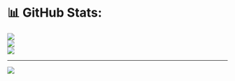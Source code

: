 # 📊 GitHub Stats:
![](https://github-readme-stats.vercel.app/api?username=mohamed12344556&theme=dark&hide_border=false&include_all_commits=false&count_private=false)<br/>
![](https://nirzak-streak-stats.vercel.app/?user=mohamed12344556&theme=dark&hide_border=false)<br/>
![](https://github-readme-stats.vercel.app/api/top-langs/?username=mohamed12344556&theme=dark&hide_border=false&include_all_commits=false&count_private=false&layout=compact)

---
[![](https://visitcount.itsvg.in/api?id=mohamed12344556&icon=0&color=0)](https://visitcount.itsvg.in)

<!-- Proudly created with GPRM ( https://gprm.itsvg.in ) -->
